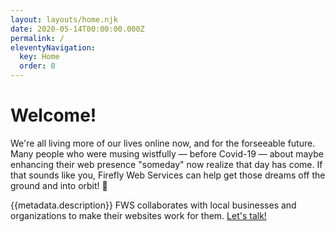 ```yaml
---
layout: layouts/home.njk
date: 2020-05-14T00:00:00.000Z
permalink: /
eleventyNavigation:
  key: Home
  order: 0
---
```

# Welcome!

We're all living more of our lives online now, and for the forseeable future. Many people who were musing wistfully &mdash; before Covid-19 &mdash; about maybe enhancing their web presence "someday" now realize that day has come. If that sounds like you, Firefly Web Services can help get those dreams off the ground and into orbit! 🚀

{{metadata.description}} FWS collaborates with local businesses and organizations to make their websites work for them. [Let's talk!](/contact)
